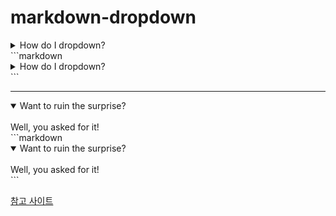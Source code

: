# markdown-dropdown


<details>
<summary>How do I dropdown?</summary>
<br>
This is how you dropdown.
</details>
```markdown
<details>
<summary>How do I dropdown?</summary>
<br>
This is how you dropdown.
</details>
```

---


<details open>
<summary>Want to ruin the surprise?</summary>
<br>
Well, you asked for it!
</details>
```markdown
<details open>
<summary>Want to ruin the surprise?</summary>
<br>
Well, you asked for it!
</details>
```

[참고 사이트](https://gist.github.com/citrusui/07978f14b11adada364ff901e27c7f61)

